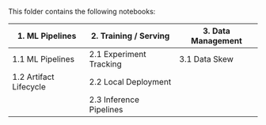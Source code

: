 This folder contains the following notebooks:

| 1. ML Pipelines	| 2. Training / Serving	| 3. Data Management	|
|---------------- | ----------------------| --------------------|
| 1.1 ML Pipelines| 2.1 Experiment Tracking|	3.1 Data Skew|
| 1.2 Artifact Lifecycle| 2.2 Local Deployment| |		
| | 2.3 Inference Pipelines| |	
